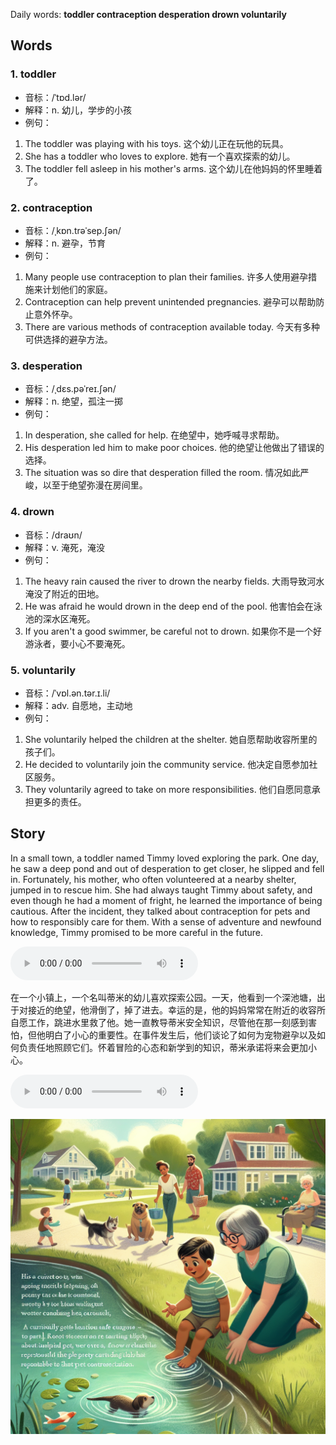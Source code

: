 Daily words: **toddler contraception desperation drown voluntarily**

## Words
### 1. toddler
- 音标：/ˈtɒd.lər/ <span style="cursor: pointer;" onclick="document.getElementById('audio-player-1').play()"><i class="fas fa-volume-up"></i></span>
<audio id="audio-player-1" src="audios/words/toddler.mp3" style="display:none;"></audio>
- 解释：n. 幼儿，学步的小孩
- 例句：
1. The toddler was playing with his toys. 
这个幼儿正在玩他的玩具。
2. She has a toddler who loves to explore. 
她有一个喜欢探索的幼儿。
3. The toddler fell asleep in his mother's arms. 
这个幼儿在他妈妈的怀里睡着了。

### 2. contraception
- 音标：/ˌkɒn.trəˈsep.ʃən/ <span style="cursor: pointer;" onclick="document.getElementById('audio-player-2').play()"><i class="fas fa-volume-up"></i></span>
<audio id="audio-player-2" src="audios/words/contraception.mp3" style="display:none;"></audio>
- 解释：n. 避孕，节育
- 例句：
1. Many people use contraception to plan their families. 
许多人使用避孕措施来计划他们的家庭。
2. Contraception can help prevent unintended pregnancies. 
避孕可以帮助防止意外怀孕。
3. There are various methods of contraception available today. 
今天有多种可供选择的避孕方法。

### 3. desperation
- 音标：/ˌdɛs.pəˈreɪ.ʃən/ <span style="cursor: pointer;" onclick="document.getElementById('audio-player-3').play()"><i class="fas fa-volume-up"></i></span>
<audio id="audio-player-3" src="audios/words/desperation.mp3" style="display:none;"></audio>
- 解释：n. 绝望，孤注一掷
- 例句：
1. In desperation, she called for help. 
在绝望中，她呼喊寻求帮助。
2. His desperation led him to make poor choices. 
他的绝望让他做出了错误的选择。
3. The situation was so dire that desperation filled the room. 
情况如此严峻，以至于绝望弥漫在房间里。

### 4. drown
- 音标：/draʊn/ <span style="cursor: pointer;" onclick="document.getElementById('audio-player-4').play()"><i class="fas fa-volume-up"></i></span>
<audio id="audio-player-4" src="audios/words/drown.mp3" style="display:none;"></audio>
- 解释：v. 淹死，淹没
- 例句：
1. The heavy rain caused the river to drown the nearby fields. 
大雨导致河水淹没了附近的田地。
2. He was afraid he would drown in the deep end of the pool. 
他害怕会在泳池的深水区淹死。
3. If you aren't a good swimmer, be careful not to drown. 
如果你不是一个好游泳者，要小心不要淹死。

### 5. voluntarily
- 音标：/ˈvɒl.ən.tər.ɪ.li/ <span style="cursor: pointer;" onclick="document.getElementById('audio-player-5').play()"><i class="fas fa-volume-up"></i></span>
<audio id="audio-player-5" src="audios/words/voluntarily.mp3" style="display:none;"></audio>
- 解释：adv. 自愿地，主动地
- 例句：
1. She voluntarily helped the children at the shelter. 
她自愿帮助收容所里的孩子们。
2. He decided to voluntarily join the community service. 
他决定自愿参加社区服务。
3. They voluntarily agreed to take on more responsibilities. 
他们自愿同意承担更多的责任。

## Story
In a small town, a toddler named Timmy loved exploring the park. One day, he saw a deep pond and out of desperation to get closer, he slipped and fell in. Fortunately, his mother, who often volunteered at a nearby shelter, jumped in to rescue him. She had always taught Timmy about safety, and even though he had a moment of fright, he learned the importance of being cautious. After the incident, they talked about contraception for pets and how to responsibly care for them. With a sense of adventure and newfound knowledge, Timmy promised to be more careful in the future.

<audio controls>
  <source src="./audios/story/2024-08-09-english.mp3" type="audio/mpeg">
  你的浏览器不支持音频元素。
</audio>
  

在一个小镇上，一个名叫蒂米的幼儿喜欢探索公园。一天，他看到一个深池塘，出于对接近的绝望，他滑倒了，掉了进去。幸运的是，他的妈妈常常在附近的收容所自愿工作，跳进水里救了他。她一直教导蒂米安全知识，尽管他在那一刻感到害怕，但他明白了小心的重要性。在事件发生后，他们谈论了如何为宠物避孕以及如何负责任地照顾它们。怀着冒险的心态和新学到的知识，蒂米承诺将来会更加小心。

<audio controls>
  <source src="./audios/story/2024-08-09-chinese.mp3" type="audio/mpeg">
  你的浏览器不支持音频元素。
</audio>
  

![story](./images/2024-08-09.png)

